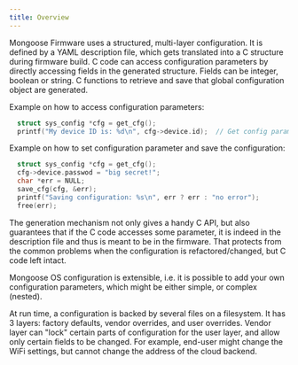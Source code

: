 ```yaml
---
title: Overview
---
```


Mongoose Firmware uses a structured, multi-layer configuration.
It is defined by a YAML description file, which gets translated into
a C structure during firmware build. C code can access configuration
parameters by directly accessing fields in the generated structure.
Fields can be integer, boolean or string. C functions to retrieve and save
that global configuration object are generated.

Example on how to access configuration parameters:

```c
  struct sys_config *cfg = get_cfg();
  printf("My device ID is: %d\n", cfg->device.id);  // Get config param
```

Example on how to set configuration parameter and save the configuration:
```c
  struct sys_config *cfg = get_cfg();
  cfg->device.passwod = "big secret!";
  char *err = NULL;
  save_cfg(cfg, &err);
  printf("Saving configuration: %s\n", err ? err : "no error");
  free(err);
```

The generation mechanism not only gives a handy C API, but also guarantees
that if the C code accesses some parameter, it is indeed in the description
file and thus is meant to be in the firmware. That protects from the common
problems when the configuration is refactored/changed, but C code left intact.

Mongoose OS configuration is extensible, i.e. it is possible to add your own
configuration parameters, which might be either simple, or complex (nested).

At run time, a configuration is backed by several files on a filesystem.
It has 3 layers: factory defaults, vendor overrides, and user overrides.
Vendor layer can "lock" certain parts of
configuration for the user layer, and allow only certain fields to be changed.
For example, end-user might change the WiFi settings, but cannot change the
address of the cloud backend.


<!--
the two C files: `buid/gen/sys_config.h` and `build/gen/sys_config.c`.
A header file contains

You can see the generated structure


during the
firmware build
 and represented in C code by a structure


and in JavaScript by an object. Integer, boolean and string values are supported.

The configuration can be extended by the user (new fields can be added).

At boot, values are initialised with defaults and can be overridden from two layers of the configuration files; vendor and user.

Values can be changed at runtime, but usually a reboot is required for new settings to be applied.

See example on how to build a web UI for managing device
configuration at
https://github.com/cesanta/mongoose-os/tree/master/fw/examples/c_web_config .
-->
